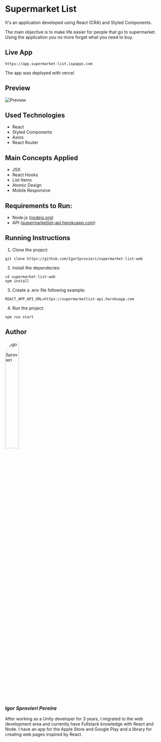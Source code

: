 # Supermarket List

It's an application developed using React (CRA) and Styled Components.

The main objective is to make life easier for people that go to supermarket. Using the application you no more forget what you need to buy.

## Live App

```
https://app.supermarket-list.ispapps.com
```

The app was deployed with vercel

## Preview

![Preview](./public/preview.gif)

## Used Technologies

- React
- Styled Components
- Axios
- React Router

## Main Concepts Applied

- JSX
- React Hooks
- List Items
- Atomic Design
- Mobile Responsive

## Requirements to Run:

- Node.js ([nodejs.org](https://nodejs.org/en/))
- API ([supermarketlist-api.herokuapp.com](https://supermarketlist-api.herokuapp.com))

## Running Instructions

1. Clone the project:

```
git clone https://github.com/IgorSprovieri/supermarket-list-web
```

2. Install the dependecies:

```
cd supermarket-list-web
npm install
```

3. Create a .env file following example:

```
REACT_APP_API_URL=https://supermarketlist-api.herokuapp.com
```

4. Run the project:

```
npm run start
```

## Author

<img src="https://media.licdn.com/dms/image/D4D03AQFdLhogHwQVog/profile-displayphoto-shrink_800_800/0/1672976913935?e=1700092800&v=beta&t=wpMCLFnfgmrz3HXW-y9AdaXBSWw7gstVsPHTtTgcyuU" alt="Igor Sprovieri" style="width: 30%; border-radius: 50px;">

### _Igor Sprovieri Pereira_

After working as a Unity developer for 3 years, I migrated to the web development area and currently have Fullstack knowledge with React and Node. I have an app for the Apple Store and Google Play and a library for creating web pages inspired by React.
